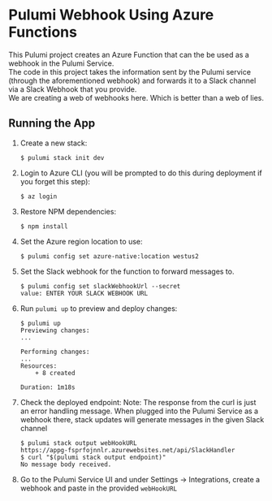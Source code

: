 # Pulumi Webhook Using Azure Functions

This Pulumi project creates an Azure Function that can the be used as a webhook in the Pulumi Service.  
The code in this project takes the information sent by the Pulumi service (through the aforementioned webhook) and forwards it to a Slack channel via a Slack Webhook that you provide.  
We are creating a web of webhooks here. Which is better than a web of lies.

## Running the App

1.  Create a new stack:

    ```
    $ pulumi stack init dev
    ```

1.  Login to Azure CLI (you will be prompted to do this during deployment if you forget this step):

    ```
    $ az login
    ```

1.  Restore NPM dependencies:

    ```
    $ npm install
    ```
    
1. Set the Azure region location to use:
    
    ```
    $ pulumi config set azure-native:location westus2
    ```

1. Set the Slack webhook for the function to forward messages to.
    ```
    $ pulumi config set slackWebhookUrl --secret
    value: ENTER YOUR SLACK WEBHOOK URL 
    ```

1.  Run `pulumi up` to preview and deploy changes:

    ```
    $ pulumi up
    Previewing changes:
    ...

    Performing changes:
    ...
    Resources:
        + 8 created

    Duration: 1m18s
    ```

1.  Check the deployed endpoint:
    Note: The response from the curl is just an error handling message. When plugged into the Pulumi Service as a webhook there, stack updates will generate messages in the given Slack channel

    ```
    $ pulumi stack output webHookURL
    https://appg-fsprfojnnlr.azurewebsites.net/api/SlackHandler
    $ curl "$(pulumi stack output endpoint)"
    No message body received.
    ```
    
1. Go to the Pulumi Service UI and under Settings -> Integrations, create a webhook and paste in the provided `webHookURL`
